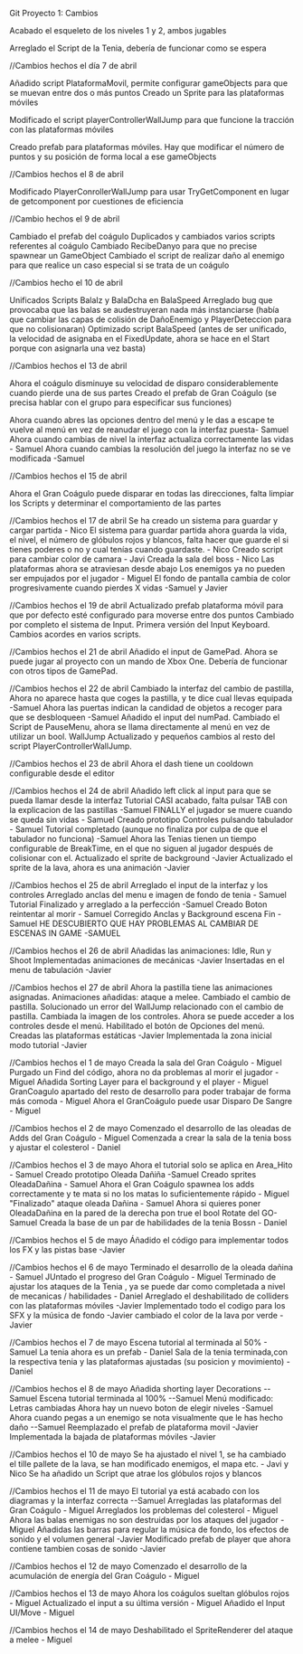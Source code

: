 Git Proyecto 1: Cambios

Acabado el esqueleto de los niveles 1 y 2, ambos jugables

Arreglado el Script de la Tenia, debería de funcionar como se espera

//Cambios hechos el día 7 de abril 

Añadido script PlataformaMovil, permite configurar gameObjects para que se muevan entre dos o más puntos
Creado un Sprite para las plataformas móviles

Modificado el script playerControllerWallJump para que funcione la tracción con las plataformas móviles

Creado prefab para plataformas móviles. Hay que modificar el número de puntos y su posición de forma local a ese gameObjects

//Cambios hechos el 8 de abril

Modificado PlayerConrollerWallJump para usar TryGetComponent en lugar de getcomponent por cuestiones de eficiencia

//Cambio hechos el 9 de abril

Cambiado el prefab del coágulo
Duplicados y cambiados varios scripts referentes al coágulo
Cambiado RecibeDanyo para que no precise spawnear un GameObject
Cambiado el script de realizar daño al enemigo para que realice un caso especial si se trata de un coágulo

//Cambios hecho el 10 de abril

Unificados Scripts BalaIz y BalaDcha en BalaSpeed
Arreglado bug que provocaba que las balas se audestruyeran nada más instanciarse
(había que cambiar las capas de colisión de DañoEnemigo y PlayerDeteccion para que no colisionaran)
Optimizado script BalaSpeed (antes de ser unificado, la velocidad de asignaba en el FixedUpdate, ahora se hace
en el Start porque con asignarla una vez basta)

//Cambios hechos el 13 de abril

Ahora el coágulo disminuye su velocidad de disparo considerablemente cuando pierde una de sus partes
Creado el prefab de Gran Coágulo (se precisa hablar con el grupo para especificar sus funciones)

Ahora cuando abres las opciones dentro del menú y le das a escape te vuelve al menú en vez de reanudar el juego con la interfaz puesta- Samuel
Ahora cuando cambias de nivel la interfaz actualiza correctamente las vidas - Samuel
Ahora cuando cambias la resolución del juego la interfaz no se ve modificada -Samuel

//Cambios hechos el 15 de abril

Ahora el Gran Coágulo puede disparar en todas las direcciones, falta limpiar los Scripts y determinar el comportamiento de las partes

//Cambios hechos el 17 de abril
Se ha creado un sistema para guardar y cargar partida - Nico
El sistema para guardar partida ahora guarda la vida, el nivel, el número de glóbulos rojos y blancos,
falta hacer que guarde el si tienes poderes o no y cual tenías cuando guardaste. - Nico
Creado script para cambiar color de camara - Javi
Creada la sala del boss -  Nico
Las plataformas ahora se atraviesan desde abajo
Los enemigos ya no pueden ser empujados por el jugador - Miguel
El fondo de pantalla cambia de color progresivamente cuando pierdes X vidas -Samuel y Javier

//Cambios hechos el 19 de abril 
Actualizado prefab plataforma móvil para que por defecto esté configurado para moverse entre dos puntos
Cambiado por completo el sistema de Input. Primera versión del Input Keyboard. Cambios acordes en varios scripts.

//Cambios hechos el 21 de abril
Añadido el input de GamePad. Ahora se puede jugar al proyecto con un mando de Xbox One. Debería de funcionar con otros tipos de GamePad.

//Cambios hechos el 22 de abril
Cambiado la interfaz del cambio de pastilla, Ahora no aparece hasta que coges la pastilla, y te dice cual llevas equipada -Samuel
Ahora las puertas indican la candidad de objetos a recoger para que se desbloqueen -Samuel
Añadido el input del numPad.
Cambiado el Script de PauseMenu, ahora se llama directamente al menú en vez de utilizar un bool.
WallJump Actualizado y pequeños cambios al resto del script PlayerControllerWallJump.

//Cambios hechos el 23 de abril
Ahora el dash tiene un cooldown configurable desde el editor

//Cambios hechos el 24 de abril
Añadido left click al input para que se pueda llamar desde la interfaz
Tutorial CASI acabado, falta pulsar TAB con la explicacion de las pastillas -Samuel
FINALLY el jugador se muere cuando se queda sin vidas - Samuel
Creado prototipo Controles pulsando tabulador - Samuel
Tutorial completado (aunque no finaliza por culpa de que el tabulador no funciona) -Samuel
Ahora las Tenias tienen un tiempo configurable de BreakTime, en el que no siguen al jugador después de colisionar con el.
Actualizado el sprite de background -Javier
Actualizado el sprite de la lava, ahora es una animación -Javier

//Cambios hechos el 25 de abril
Arreglado el input de la interfaz y los controles
Arreglado anclas del menu e imagen de fondo de tenia - Samuel
Tutorial Finalizado y arreglado a la perfección -Samuel
Creado Boton reintentar al morir - Samuel
Corregido Anclas y Background escena Fin -Samuel
HE DESCUBIERTO QUE HAY PROBLEMAS AL CAMBIAR DE ESCENAS IN GAME -SAMUEL

//Cambios hechos el 26 de abril
Añadidas las animaciones: Idle, Run y Shoot
Implementadas animaciones de mecánicas -Javier
Insertadas en el menu de tabulación -Javier

//Cambios hechos el 27 de abril
Ahora la pastilla tiene las animaciones asignadas.
Animaciones añadidas: ataque a melee.
Cambiado el cambio de pastilla.
Solucionado un error del WallJump relacionado con el cambio de pastilla.
Cambiada la imagen de los controles.
Ahora se puede acceder a los controles desde el menú.
Habilitado el botón de Opciones del menú.
Creadas las plataformas estáticas -Javier
Implementada la zona inicial modo tutorial -Javier 

//Cambios hechos el 1 de mayo
Creada la sala del Gran Coágulo - Miguel
Purgado un Find del código, ahora no da problemas al morir el jugador - Miguel
Añadida Sorting Layer para el background y el player - Miguel
GranCoagulo apartado del resto de desarrollo para poder trabajar de forma más comoda - Miguel
Ahora el GranCoágulo puede usar Disparo De Sangre - Miguel

//Cambios hechos el 2 de mayo
Comenzado el desarrollo de las oleadas de Adds del Gran Coágulo - Miguel
Comenzada a crear la sala de la tenia boss y ajustar el colesterol - Daniel


//Cambios hechos el 3 de mayo
Ahora el tutorial solo se aplica en Area_Hito - Samuel
Creado prototipo Oleada Dañiña -Samuel
Creado sprites OleadaDañina - Samuel
Ahora el Gran Coágulo spawnea los adds correctamente y te mata si no los matas lo suficientemente rápido - Miguel
"Finalizado" ataque oleada Dañina - Samuel
Ahora si quieres poner OleadaDañina en la pared de la derecha pon true el bool Rotate del GO- Samuel
Creada la base de un par de habilidades de la tenia Bossn - Daniel

//Cambios hechos el 5 de mayo
Áñadido el código para implementar todos los FX y las pistas base -Javier

//Cambios hechos el 6 de mayo
Terminado el desarrollo de la oleada dañina - Samuel
JUntado el progreso del Gran Coágulo - Miguel
Terminado de ajustar los ataques de la Tenia , ya se puede dar como completada a nivel de mecanicas / habilidades - Daniel 
Arreglado el deshabilitado de colliders con las plataformas móviles -Javier
Implementado todo el codigo para los SFX y la música de fondo -Javier
cambiado el color de la lava por verde -Javier

//Cambios hechos el 7 de mayo
Escena tutorial al terminada al 50% - Samuel
La tenia ahora es un prefab - Daniel
Sala de la tenia terminada,con la respectiva tenia y las plataformas ajustadas (su posicion y movimiento) - Daniel

//Cambios hechos el 8 de mayo
Añadida shorting layer Decorations --Samuel
Escena tutorial terminada al 100% --Samuel
Menú modificado: Letras cambiadas
				Ahora hay un nuevo boton de elegir niveles -Samuel
Ahora cuando pegas a un enemigo se nota visualmente que le has hecho daño --Samuel
Reemplazado el prefab de plataforma movil -Javier
Implementada la bajada de plataformas móviles -Javier

//Cambios hechos el 10 de mayo
Se ha ajustado el nivel 1, se ha cambiado el tille pallete de la lava, se han modificado enemigos, el mapa etc. - Javi y Nico
Se ha añadido un Script que atrae los glóbulos rojos y blancos

//Cambios hechos el 11 de mayo
El tutorial ya está acabado con los diagramas y la interfaz correcta --Samuel
Arregladas las plataformas del Gran Coágulo - Miguel
Arreglados los problemas del colesterol - Miguel
Ahora las balas enemigas no son destruidas por los ataques del jugador - Miguel
Añadidas las barras para regular la música de fondo, los efectos de sonido y el volumen general -Javier
Modificado prefab de player que ahora contiene tambien cosas de sonido -Javier

//Cambios hechos el 12 de mayo
Comenzado el desarrollo de la acumulación de energía del Gran Coágulo - Miguel

//Cambios hechos el 13 de mayo
Ahora los coágulos sueltan glóbulos rojos - Miguel
Actualizado el input a su última versión - Miguel
Añadido el Input UI/Move - Miguel

//Cambios hechos el 14 de mayo
Deshabilitado el SpriteRenderer del ataque a melee - Miguel